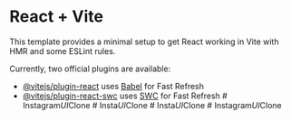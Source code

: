 # React + Vite

This template provides a minimal setup to get React working in Vite with HMR and some ESLint rules.

Currently, two official plugins are available:

- [@vitejs/plugin-react](https://github.com/vitejs/vite-plugin-react/blob/main/packages/plugin-react/README.md) uses [Babel](https://babeljs.io/) for Fast Refresh
- [@vitejs/plugin-react-swc](https://github.com/vitejs/vite-plugin-react-swc) uses [SWC](https://swc.rs/) for Fast Refresh
#   I n s t a g r a m _ U I _ C l o n e  
 #   I n s t a _ U I _ C l o n e  
 #   I n s t a _ U I _ C l o n e  
 #   I n s t a g r a m _ U I _ C l o n e  
 